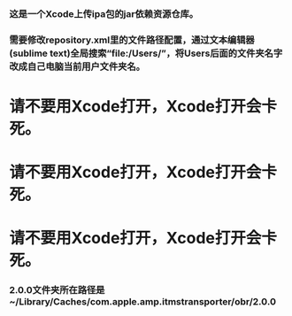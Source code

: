 ### 这是一个Xcode上传ipa包的jar依赖资源仓库。

### 需要修改repository.xml里的文件路径配置，通过文本编辑器(sublime text)全局搜索“file:/Users/”，将Users后面的文件夹名字改成自己电脑当前用户文件夹名。

# 请不要用Xcode打开，Xcode打开会卡死。

# 请不要用Xcode打开，Xcode打开会卡死。

# 请不要用Xcode打开，Xcode打开会卡死。

### 2.0.0文件夹所在路径是~/Library/Caches/com.apple.amp.itmstransporter/obr/2.0.0

